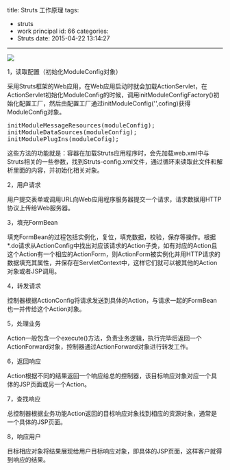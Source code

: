 title: Struts 工作原理
tags:
  - struts
  - work principal
id: 66
categories:
  - Struts
date: 2015-04-22 13:14:27
---

![](http://images.51cto.com/files/uploadimg/20090916/1333550.jpg)

1，读取配置（初始化ModuleConfig对象）

采用Struts框架的Web应用，在Web应用启动时就会加载ActionServlet，在ActionServlet初始化ModuleConfig的时候，调用initModuleConfigFactory()初始化配置工厂，然后由配置工厂通过initModuleConfig('',cofing)获得ModuleConfig对象。
<pre>initModuleMessageResources(moduleConfig);
initModuleDataSources(moduleConfig);
initModulePlugIns(moduleCofig);</pre>
这些方法的功能就是：容器在加载Struts应用程序时，会先加载web.xml中与Struts相关的一些参数，找到Struts-config.xml文件，通过循环来读取此文件和解析里面的内容，并初始化相关对象。

2，用户请求

用户提交表单或调用URL向Web应用程序服务器提交一个请求，请求数据用HTTP协议上传给Web服务器。

3，填充FormBean

填充FormBean的过程包括实例化，复位，填充数据，校验，保存等操作。根据*.do请求从ActionConfig中找出对应该请求的Action子类，如有对应的Action且这个Action有一个相应的ActionForm，则ActionForm被实例化并用HTTP请求的数据填充其属性，并保存在ServletContext中，这样它们就可以被其他的Action对象或者JSP调用。

4，转发请求

控制器根据ActionConfig将请求发送到具体的Action，与请求一起的FormBean也一并传给这个Action对象。

5，处理业务

Action一般包含一个execute()方法，负责业务逻辑，执行完毕后返回一个ActionForward对象，控制器通过ActionForward对象进行转发工作。

6，返回响应

Action根据不同的结果返回一个响应给总的控制器，该目标响应对象对应一个具体的JSP页面或另一个Action。

7，查找响应

总控制器根据业务功能Action返回的目标响应对象找到相应的资源对象，通常是一个具体的JSP页面。

8，响应用户

目标相应对象将结果展现给用户目标响应对象，即具体的JSP页面，这样客户就得到响应的结果。